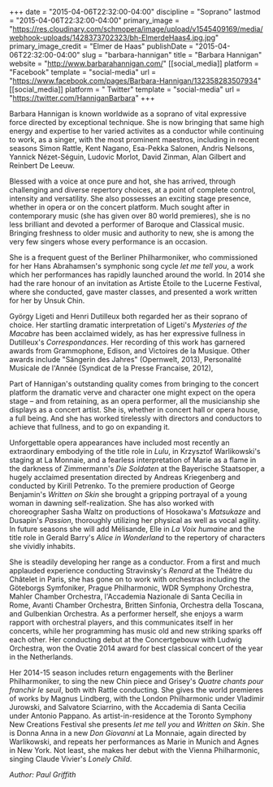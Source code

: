 +++
date = "2015-04-06T22:32:00-04:00"
discipline = "Soprano"
lastmod = "2015-04-06T22:32:00-04:00"
primary_image = "https://res.cloudinary.com/schmopera/image/upload/v1545409169/media/webhook-uploads/1428373702323/bh-ElmerdeHaas4.jpg.jpg"
primary_image_credit = "Elmer de Haas"
publishDate = "2015-04-06T22:32:00-04:00"
slug = "barbara-hannigan"
title = "Barbara Hannigan"
website = "http://www.barbarahannigan.com/"
[[social_media]]
platform = "Facebook"
template = "social-media"
url = "https://www.facebook.com/pages/Barbara-Hannigan/132358283507934"
[[social_media]]
platform = " Twitter"
template = "social-media"
url = "https://twitter.com/HanniganBarbara"
+++

<p>
	Barbara Hannigan is known worldwide as a soprano of vital expressive force directed by exceptional technique. She is now bringing that same high energy and expertise to her varied activites as a conductor while continuing to work, as a singer, with the most prominent maestros, including in recent seasons Simon Rattle, Kent Nagano, Esa-Pekka Salonen, Andris Nelsons, Yannick Nézet-Séguin, Ludovic Morlot, David Zinman, Alan Gilbert and Reinbert De Leeuw.
</p>
<p>
	Blessed with a voice at once pure and hot, she has arrived, through challenging and diverse repertory choices, at a point of complete control, intensity and versatility. She also possesses an exciting stage presence, whether in opera or on the concert platform. Much sought after in contemporary music (she has given over 80 world premieres), she is no less brilliant and devoted a performer of Baroque and Classical music. Bringing freshness to older music and authority to new, she is among the very few singers whose every performance is an occasion.
</p>
<p>
	She is a frequent guest of the Berliner Philharmoniker, who commissioned for her Hans Abrahamsen's symphonic song cycle <em>let me tell you</em>, a work which her performances has rapidly launched around the world. In 2014 she had the rare honour of an invitation as Artiste Étoile to the Lucerne Festival, where she conducted, gave master classes, and presented a work written for her by Unsuk Chin.
</p>
<p>
	György Ligeti and Henri Dutilleux both regarded her as their soprano of choice. Her startling dramatic interpretation of Ligeti's <em>Mysteries of the Macabre</em> has been acclaimed widely, as has her expressive fullness in Dutilleux's <em>Correspondances</em>. Her recording of this work has garnered awards from Grammophone, Edison, and Victoires de la Musique. Other awards include "Sängerin des Jahres" (Opernwelt, 2013), Personalité Musicale de l'Année (Syndicat de la Presse Francaise, 2012),
</p>
<p>
	Part of Hannigan's outstanding quality comes from bringing to the concert platform the dramatic verve and character one might expect on the opera stage – and from retaining, as an opera performer, all the musicianship she displays as a concert artist. She is, whether in concert hall or opera house, a full being. And she has worked tirelessly with directors and conductors to achieve that fullness, and to go on expanding it.
</p>
<p>
	Unforgettable opera appearances have included most recently an extraordinary embodying of the title role in <em>Lulu</em>, in Krzysztof Warlikowski's staging at La Monnaie, and a fearless interpretation of Marie as a flame in the darkness of Zimmermann's <em>Die Soldaten</em> at the Bayerische Staatsoper, a hugely acclaimed presentation directed by Andreas Kriegenberg and conducted by Kirill Petrenko. To the premiere production of George Benjamin's <em>Written on Skin</em> she brought a gripping portrayal of a young woman in dawning self-realization. She has also worked with choreographer Sasha Waltz on productions of Hosokawa's <em>Matsukaze</em> and Dusapin's <em>Passion</em>, thoroughly utilizing her physical as well as vocal agility. In future seasons she will add Mélisande, Elle in <em>La Voix humaine</em> and the title role in Gerald Barry's <em>Alice in Wonderland </em>to the repertory of characters she vividly inhabits.
</p>
<p>
	She is steadily developing her range as a conductor. From a first and much applauded experience conducting Stravinsky's <em>Renard</em> at the Théâtre du Châtelet in Paris, she has gone on to work with orchestras including the Göteborgs Symfoniker, Prague Philharmonic, WDR Symphony Orchestra, Mahler Chamber Orchestra, l'Accademia Nazionale di Santa Cecilia in Rome, Avanti Chamber Orchestra, Britten Sinfonia, Orchestra della Toscana, and Gulbenkian Orchestra. As a performer herself, she enjoys a warm rapport with orchestral players, and this communicates itself in her concerts, while her programming has music old and new striking sparks off each other. Her conducting debut at the Concertgebouw with Ludwig Orchestra, won the Ovatie 2014 award for best classical concert of the year in the Netherlands.
</p>
<p>
	Her 2014-15 season includes return engagements with the Berliner Philharmoniker, to sing the new Chin piece and Grisey's <em>Quatre chants pour franchir le seuil</em>, both with Rattle conducting. She gives the world premieres of works by Magnus Lindberg, with the London Philharmonic under Vladimir Jurowski, and Salvatore Sciarrino, with the Accademia di Santa Cecilia under Antonio Pappano. As artist-in-residence at the Toronto Symphony New Creations Festival she presents <em>let me tell you</em> and <em>Written on Skin</em>. She is Donna Anna in a new <em>Don Giovanni</em> at La Monnaie, again directed by Warlikowski, and repeats her performances as Marie in Munich and Agnes in New York. Not least, she makes her debut with the Vienna Philharmonic, singing Claude Vivier's <em>Lonely Child</em>.
</p>
<p>
	<em>Author: Paul Griffith</em>
</p>
